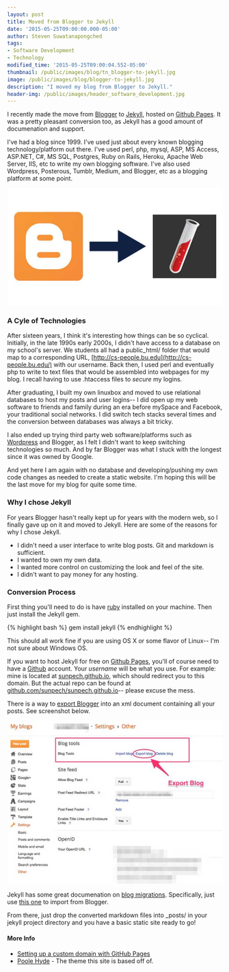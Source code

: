 ```yaml
---
layout: post
title: Moved from Blogger to Jekyll
date: '2015-05-25T09:00:00.000-05:00'
author: Steven Suwatanapongched
tags:
- Software Development
- Technology
modified_time: '2015-05-25T09:00:04.552-05:00'
thumbnail: /public/images/blog/tn_blogger-to-jekyll.jpg
image: /public/images/blog/blogger-to-jekyll.jpg
description: "I moved my blog from Blogger to Jekyll."
header-img: /public/images/header_software_development.jpg
---
```


I recently made the move from [Blogger](http://www.blogger.com) to [Jekyll](http://jekyllrb.com), hosted on [Github Pages](https://pages.github.com). It was a pretty pleasant conversion too, as Jekyll has a good amount of documenation and support.

I've had a blog since 1999. I've used just about every known blogging technology/platform out there. I've used perl, php, mysql, ASP, MS Access, ASP.NET, C#, MS SQL, Postgres, Ruby on Rails, Heroku, Apache Web Server, IIS, etc to write my own blogging software. I've also used Wordpress, Posterous, Tumblr, Medium, and Blogger, etc as a blogging platform at some point.

![Blogger to Jekyll](/public/images/blog/blogger-to-jekyll.jpg)

### A Cyle of Technologies

After sixteen years, I think it's interesting how things can be so cyclical. Initially, in the late 1990s early 2000s, I didn't have access to a database on my school's server. We students all had a public_html/ folder that would map to a corresponding URL, [http://cs-people.bu.edu](http://cs-people.bu.edu/) with our username. Back then, I used perl and eventually php to write to text files that would be assembled into webpages for my blog. I recall having to use .htaccess files to <i>secure</i> my logins.

After graduating, I built my own linuxbox and moved to use relational databases to host my posts and user logins-- I did open up my web software to friends and family during an era before mySpace and Facebook, your traditional social networks. I did switch tech stacks several times and the conversion between databases was always a bit tricky.

I also ended up trying third party web software/platforms such as [Wordpress](http://www.wordpress.com) and Blogger, as I felt I didn't want to keep switching technologies so much. And by far Blogger was what I stuck with the longest since it was owned by Google.

And yet here I am again with no database and developing/pushing my own code changes as needed to create a static website. I'm hoping this will be the last move for my blog for quite some time.

### Why I chose Jekyll

For years Blogger hasn't really kept up for years with the modern web, so I finally gave up on it and moved to Jekyll. Here are some of the reasons for why I chose Jekyll.

* I didn't need a user interface to write blog posts. Git and markdown is sufficient.
* I wanted to own my own data.
* I wanted more control on customizing the look and feel of the site.
* I didn't want to pay money for any hosting.

### Conversion Process

First thing you'll need to do is have [ruby](https://www.ruby-lang.org/en/) installed on your machine. Then just install the Jekyll gem.

{% highlight bash %}
	gem install jekyll
{% endhighlight %}

This should all work fine if you are using OS X or some flavor of Linux-- I'm not sure about Windows OS.

If you want to host Jekyll for free on [Github Pages](https://pages.github.com), you'll of course need to have a [Github](https://github.com) account. Your <i>username</i> will be what you use. For example: mine is located at [sunpech.github.io](http://sunpech.github.io), which should redirect you to this domain. But the actual repo can be found at [github.com/sunpech/sunpech.github.io](https://github.com/sunpech/sunpech.github.io)-- please excuse the mess.

There is a way to [export Blogger](http://import.jekyllrb.com/docs/blogger/) into an xml document containing all your posts. See screenshot below.

![Export Blogger](/public/images/blog/screenshot_export-blogger.jpg)

Jekyll has some great documenation on [blog migrations](http://jekyllrb.com/docs/migrations/). Specifically, just use [this one](http://import.jekyllrb.com/docs/blogger/) to import from Blogger.

From there, just drop the converted markdown files into _posts/ in your jekyll project directory and you have a basic static site ready to go!

#### More Info

* [Setting up a custom domain with GitHub Pages](https://help.github.com/articles/setting-up-a-custom-domain-with-github-pages/)
* [Poole Hyde](https://github.com/poole/hyde) - The theme this site is based off of.
